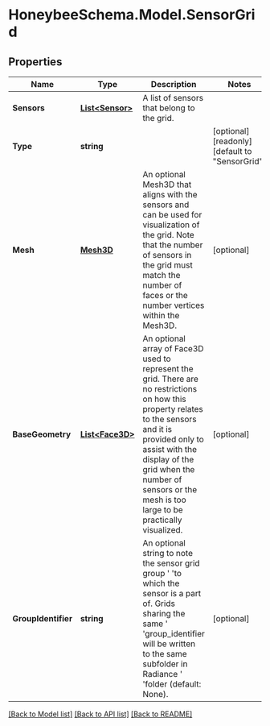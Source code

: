 
# HoneybeeSchema.Model.SensorGrid

## Properties

Name | Type | Description | Notes
------------ | ------------- | ------------- | -------------
**Sensors** | [**List&lt;Sensor&gt;**](Sensor.md) | A list of sensors that belong to the grid. | 
**Type** | **string** |  | [optional] [readonly] [default to "SensorGrid"]
**Mesh** | [**Mesh3D**](Mesh3D.md) | An optional Mesh3D that aligns with the sensors and can be used for visualization of the grid. Note that the number of sensors in the grid must match the number of faces or the number vertices within the Mesh3D. | [optional] 
**BaseGeometry** | [**List&lt;Face3D&gt;**](Face3D.md) | An optional array of Face3D used to represent the grid. There are no restrictions on how this property relates to the sensors and it is provided only to assist with the display of the grid when the number of sensors or the mesh is too large to be practically visualized. | [optional] 
**GroupIdentifier** | **string** | An optional string to note the sensor grid group &#39;             &#39;to which the sensor is a part of. Grids sharing the same &#39;             &#39;group_identifier will be written to the same subfolder in Radiance &#39;             &#39;folder (default: None). | [optional] 

[[Back to Model list]](../README.md#documentation-for-models)
[[Back to API list]](../README.md#documentation-for-api-endpoints)
[[Back to README]](../README.md)

